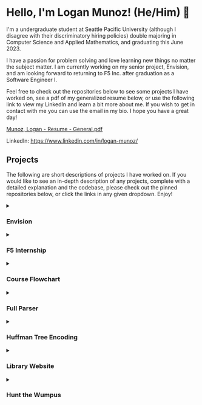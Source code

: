 # Hello, I'm Logan Munoz! (He/Him) :wave:

I'm a undergraduate student at Seattle Pacific University (although I disagree with their discriminatory hiring policies) double majoring in Computer Science and Applied Mathematics, and graduating this June 2023. 

I have a passion for problem solving and love learning new things no matter the subject matter. I am currently working on my senior project, Envision, and am looking forward to returning to F5 Inc. after graduation as a Software Engineer I. 

Feel free to check out the repositories below to see some projects I have worked on, see a pdf of my generalized resume below, or use the following link to view my LinkedIn and learn a bit more about me. If you wish to get in contact with me you can use the email in my bio. I hope you have a great day!

[Munoz, Logan - Resume - General.pdf](https://github.com/LoganMunoz16/LoganMunoz16/files/11644821/Munoz.Logan.-.Resume.-.General.pdf)

LinkedIn: https://www.linkedin.com/in/logan-munoz/

## Projects

The following are short descriptions of projects I have worked on. If you would like to see an in-depth description of any projects, complete with a detailed explanation and the codebase, please check out the pinned repositories below, or click the links in any given dropdown. Enjoy!

<details><summary>
  <h3>Envision</h3>
  </summary>
  <h2>Envision - Team</h2>
  <h3>- Role -</h3>
  Backend Developer
  
  <h3>- Code -</h3>
  See below
  
  <h3>- Timeline -</h3>
  September 2022 - May 2023
  
  <h3>- Course -</h3>
  CSC 4151, CSC 4152, CSC 4898
  
  
  <h3>- Technologies -</h3>
  <ul>
    <li>Javascript</li>
    <li>React</li>
    <li>API Fundamentals</li>
    <li>Image Database Storage</li>
    <li>Raspberry Pi</li>
    <li>Google Cloud App Engine</li>
  </ul>
  
  <h3>- Tools -</h3>
  <ul>
    <li>Jira</li>
    <li>Microsoft Teams</li>
    <li>Figma</li>
    <li>Postman</li>
    <li>MongoDB</li>
  </ul>
  
  
  <h3>- Brief Description -</h3>
  Professors at our school often struggle to get information regarding internship opportunities or campus events to students over the usual mediums of Teams and email. Envision seeks to find a solution to this by creating a web application allowing professors to drag and drop images that will be displayed cyclically on monitors around the building.
    <br/>
  <br/>
  I am working on a team of 5 for this project, and am handing most of the backend API operations. This has been a tremendous learning experience to discover how to work with a team in a series of sprints to facilitate the development of a full-scale project.
    <br/>
  <br/>
  The MVP for this product is now complete, but it may still be developed by future students and potentially implemented at Seattle Pacific University. As such, we have decided to keep the codebase private until we can confirm that making it public will not lead to any security risks. That being said, the following is a word document containing our team's documentation of the product. This gives a full view into how Envision was made, and the different technologies used to make it without releasing the codebase publicly.
    <br/>
  <br/>
  <a href="https://github.com/LoganMunoz16/LoganMunoz16/files/11644843/Product.Documentation.-.Public.-.Envision.v1.pdf">Product Documentation - Public - Envision v1.pdf</a>
<br/>
  <br/>
<p align="center">
  <img width="800" alt="Submit Page" src="https://github.com/LoganMunoz16/LoganMunoz16/assets/59589283/1b823d92-21bf-4767-b78c-8a0768c33bb9">

</p>
</details>

<details><summary>
  <h3>F5 Internship</h3>
  </summary>
  <h2>F5 Internship - Team</h2>
  <h3>- Code -</h3>
  <a href="https://github.com/LoganMunoz16/F5-Internship">Repository pinned below</a>
  
  <h3>- Timeline -</h3>
  June 2022 - September 2022
  
  
  <h3>- Technologies -</h3>
  <ul>
    <li>Javascript</li>
    <li>React</li>
    <li>Redux</li>
    <li>NGINX</li>
  </ul>
  
  
  <h3>- Brief Description -</h3>
  I interned at F5 Inc. in the Greenhouse department of the Office of the CTO, working on Project NSure. NSure is a web application designed to reduce NGINX configuration complexity to make it more marketable to small or medium sized businesses. I had the honor of working on a global team with members from the US, India, and Germany, and doing many presentations for this team and the company at large about our progress throughout the internship.
  <br/>
  <br/>
  
  Below is a calendar created by my intern cohort detailing our activities throughout the internship, created in preparation for our final demo of Project NSure.
     <br/>
  <br/>
<p align="center">
  <img src="https://user-images.githubusercontent.com/59589283/218954868-3651fa1e-6de9-4277-afc2-910d65ea7438.png" />
</p>
</details>

<details><summary>
  <h3>Course Flowchart</h3>
  </summary>
  <h2>Course Flowchart - <a href="https://github.com/Alison003">Team</a></h2>
  <h3>- Code -</h3>
  <a href="https://github.com/csc3430-winter2022/flowchart-alison-logan">Repository pinned below</a>
  
  <h3>- Timeline -</h3>
  February 2022 - March 2022
  
  <h3>- Course -</h3>
  CSC 3430
  
  
  <h3>- Technologies -</h3>
  <ul>
    <li>C++</li>
    <li>C++ Boost</li>
    <li>Graph Data Structure</li> 
  </ul>
  
  
  <h3>- Brief Description -</h3>
  This project was completed by myself and my partner <a href="https://github.com/Alison003">Alison Langer</a> as the final for Algorithms Design and Analysis. Given a text file containing a course list, our program will use C++ Boost's graph libraries to create a possible course flow based on credit limits and a starting quarter. I designed the primary algorithm to create this course flow, and Alison handled all the visualizations using libraries such as graphviz.
    <br/>
  <br/>
  Below is a picture of an example course flow that can be created with our program. The linked repository has a very in-depth description of the project, along with some more images and an animation of the visuals being created.
    <br/>
  <br/>
  If you would like to see a video on how the program operates, please see <a href="https://youtu.be/glKszGwu_r4">this link</a>.
     <br/>
  <br/>
<p align="center">
  <img src="https://user-images.githubusercontent.com/59589283/159179053-a2b3c372-59cf-4b74-a7a1-80bab38556e4.jpg" />
</p>
</details>

<details><summary>
  <h3>Full Parser</h3>
  </summary>
  <h2>Full Parser - Solo</h2>
  <h3>- Code -</h3>
  <a href="https://github.com/LoganMunoz16/go-parser">Repository pinned below</a>
  
  <h3>- Timeline -</h3>
  October 2021 - November 2021
  
  <h3>- Course -</h3>
  CSC 3310
  
  
  <h3>- Technologies -</h3>
  <ul>
    <li>Golang</li>
    <li>Basic Lexer and Parser Concepts</li>
  </ul>
  
  
  <h3>- Brief Description -</h3>
  This parser was created for my Concepts in Programming Langauges course. The program runs a lexical and syntactical analysis on a mock lanaguge called Three Point. If the input program passes all tests, then the code can be re-printed either in Scheme or Prolog syntax. This was a difficult project because I had no exposure to Golang prior to beginning coding, so I had to learn how to build a full parser while also learning Golang.
     <br/>
  <br/>  
  Below is the grammar used for Three Point. 
     <br/>
  <br/>
  
```
START      --> STMT_LIST
STMT_LIST  --> STMT. |
               STMT; STMT_LIST
STMT       --> POINT_DEF |
               TEST
POINT_DEF  --> ID = point(NUM, NUM)
TEST       --> test(OPTION, POINT_LIST)
ID         --> LETTER+
NUM        --> DIGIT+
OPTION     --> triangle |
               square
POINT_LIST --> ID |
               ID, POINT_LIST
LETTER     --> a | b | c | d | e | f | g | ... | z
DIGIT      --> 0 | 1 | 2 | 3 | 4 | 5 | 6 | ... | 9
```
</details>

<details><summary>
  <h3>Huffman Tree Encoding</h3>
  </summary>
<h2>Huffman Tree Encoding - Solo</h2>
  <h3>- Code -</h3>
  <a href="https://github.com/LoganMunoz16/huffman-tree">Repository pinned below</a>
  
  <h3>- Timeline -</h3>
  April 2020 - June 2020
  
  <32>- Course -</h3>
  CSC 2431
  
  
  <h3>- Technologies -</h3>
  <ul>
    <li>C++</li>
    <li>Huffman Tree Data Structure</li>
  </ul>
  
  
  <h3>- Brief Description -</h3>
  This program was created as a final for my Data Structures II course. Given an input text document, the program will create a huffman tree based on how often each character in the document is used. Each character will be assigned a unique combination of 0's and 1's, and then replaced in the original document to create an encoded document. 
     <br/>
  <br/>
  The following is an example of what the huffman encoding will look like. The "CR" character is representative of a newline character.
     <br/>
  <br/>
  
```
{key:   , code: 11}
{key:  a, code: 010}
{key:  e, code: 0010}
{key:  o, code: 0110}
{key:  u, code: 0111}
{key:  r, code: 1000}
{key:  n, code: 1010}
{key:  i, code: 1011}
{key:  l, code: 00001}
{key:  s, code: 00010}
{key:  d, code: 00110}
{key:  m, code: 10011}
{key:  p, code: 000000}
{key:  c, code: 000001}
{key: CR, code: 000110}
{key:  t, code: 000111}
{key:  g, code: 001111}
{key:  q, code: 100100}
{key:  b, code: 100101}
{key:  h, code: 0011100}
{key:  f, code: 00111010}
{key:  z, code: 00111011}
```

</details>

<details><summary>
  <h3>Library Website</h3>
  </summary>
<h2>Library Website - Solo</h2>
  <h3>- Code -</h3>
  <a href="https://github.com/LoganMunoz16/library-database-front-end">Repository pinned below</a>
  
  <h3>- Timeline -</h3>
  April 2021 - June 2021
  
  <h3>- Course -</h3>
  CSC 3221
  
  
  <h3>- Technologies -</h3>
  <ul>
    <li>Javascript</li>
    <li>Bootstrap</li>
    <li>Express</li> 
    <li>Mongoose</li>
    <li>node.js</li>
  </ul>
  
  
  <h3>- Brief Description -</h3>
  This project was the final for my Netcentric Computing course. This web application is a mock library, allowing a user to add, remove, and edit information on books and their corresponding authors. This was my first step into working with web applications, and creating my own API from scratch to handle database interactions. The back end is kept private for security concerns, but listed in this repository is the code for the front end.
     <br/>
  <br/>  
  Below is a screenshot of what the book list looks like on the website. Feel free to check out the repository for more screenshots and information.
     <br/>
  <br/>
<p align="center">
  <img src="https://user-images.githubusercontent.com/59589283/141358313-f4656be5-7c8e-48cf-a85a-4854fa141420.png" />
</p>
</details>

<details><summary>
  <h3>Hunt the Wumpus</h3>
  </summary>
<h2>Hunt the Wumpus - Team</h2>
  <h3>- Code -</h3>
  <a href="https://github.com/JEElsner/HuntTheWumpus">Repository pinned below</a>
  
  <h3>- Timeline -</h3>
  March 2019 - May 2019
  
  
  <h3>- Technologies -</h3>
  <ul>
    <li>Java</li>
    <li>Basic GUI Principles</li>
    <li>Basic Project Management Principles</li>
  </ul>
  
  
  <h3>- Brief Description -</h3>
  This project was created with a team of 5 to enter a Microsoft <a href="https://en.wikipedia.org/wiki/Hunt_the_Wumpus">Hunt the Wumpus</a> competition. We were tasked with making our own rendition of the game Hunt the Wumpus, and then having it judged by a panel of industry professionals on Microsoft's campus. I worked primarily with creating the GUI, although I did assist with debugging some of the other portions of our code. 
     <br/>
  <br/>  
  This was the first major coding project that I took part in, and was a primary reason why I wanted to continue to learn about Computer Science in college. The following picture is of our Kanban Board after having completed our project. This was also a fantastic introduction to that style of development, which was very helpful in organizing our tasks.
   <br/>
  <br/>  
<p align="center">
  <img src="https://user-images.githubusercontent.com/59589283/220028004-23ff50e9-c8e3-444a-8857-40b96f895853.jpg" />
</p>
</details>
